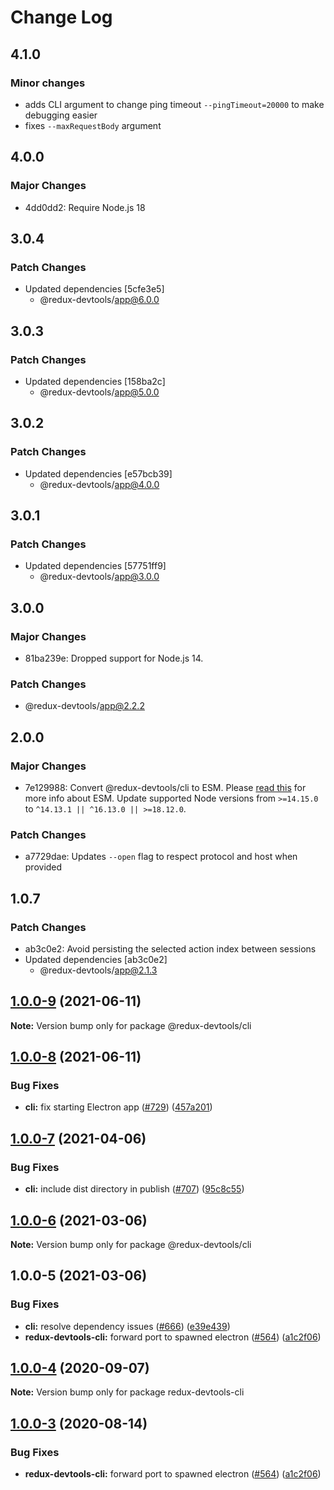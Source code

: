 # Change Log

## 4.1.0

### Minor changes

- adds CLI argument to change ping timeout `--pingTimeout=20000` to make debugging easier
- fixes `--maxRequestBody` argument

## 4.0.0

### Major Changes

- 4dd0dd2: Require Node.js 18

## 3.0.4

### Patch Changes

- Updated dependencies [5cfe3e5]
  - @redux-devtools/app@6.0.0

## 3.0.3

### Patch Changes

- Updated dependencies [158ba2c]
  - @redux-devtools/app@5.0.0

## 3.0.2

### Patch Changes

- Updated dependencies [e57bcb39]
  - @redux-devtools/app@4.0.0

## 3.0.1

### Patch Changes

- Updated dependencies [57751ff9]
  - @redux-devtools/app@3.0.0

## 3.0.0

### Major Changes

- 81ba239e: Dropped support for Node.js 14.

### Patch Changes

- @redux-devtools/app@2.2.2

## 2.0.0

### Major Changes

- 7e129988: Convert @redux-devtools/cli to ESM. Please [read this](https://gist.github.com/sindresorhus/a39789f98801d908bbc7ff3ecc99d99c) for more info about ESM.
  Update supported Node versions from `>=14.15.0` to `^14.13.1 || ^16.13.0 || >=18.12.0`.

### Patch Changes

- a7729dae: Updates `--open` flag to respect protocol and host when provided

## 1.0.7

### Patch Changes

- ab3c0e2: Avoid persisting the selected action index between sessions
- Updated dependencies [ab3c0e2]
  - @redux-devtools/app@2.1.3

## [1.0.0-9](https://github.com/reduxjs/redux-devtools/compare/@redux-devtools/cli@1.0.0-8...@redux-devtools/cli@1.0.0-9) (2021-06-11)

**Note:** Version bump only for package @redux-devtools/cli

## [1.0.0-8](https://github.com/reduxjs/redux-devtools/compare/@redux-devtools/cli@1.0.0-7...@redux-devtools/cli@1.0.0-8) (2021-06-11)

### Bug Fixes

- **cli:** fix starting Electron app ([#729](https://github.com/reduxjs/redux-devtools/issues/729)) ([457a201](https://github.com/reduxjs/redux-devtools/commit/457a201232d96a5c28dbaf3f8a42259a35b2b364))

## [1.0.0-7](https://github.com/reduxjs/redux-devtools/compare/@redux-devtools/cli@1.0.0-6...@redux-devtools/cli@1.0.0-7) (2021-04-06)

### Bug Fixes

- **cli:** include dist directory in publish ([#707](https://github.com/reduxjs/redux-devtools/issues/707)) ([95c8c55](https://github.com/reduxjs/redux-devtools/commit/95c8c5520d7ad4d087edcbda2ab500436feffc4a))

## [1.0.0-6](https://github.com/reduxjs/redux-devtools/compare/@redux-devtools/cli@1.0.0-5...@redux-devtools/cli@1.0.0-6) (2021-03-06)

**Note:** Version bump only for package @redux-devtools/cli

## 1.0.0-5 (2021-03-06)

### Bug Fixes

- **cli:** resolve dependency issues ([#666](https://github.com/reduxjs/redux-devtools/issues/666)) ([e39e439](https://github.com/reduxjs/redux-devtools/commit/e39e43968b445ecbdcdab515050c5338cadabbe6))
- **redux-devtools-cli:** forward port to spawned electron ([#564](https://github.com/reduxjs/redux-devtools/issues/564)) ([a1c2f06](https://github.com/reduxjs/redux-devtools/commit/a1c2f068b53ad205d448baa86003c3313f7ab2d1))

## [1.0.0-4](https://github.com/reduxjs/redux-devtools/compare/redux-devtools-cli@1.0.0-3...redux-devtools-cli@1.0.0-4) (2020-09-07)

**Note:** Version bump only for package redux-devtools-cli

## [1.0.0-3](https://github.com/reduxjs/redux-devtools/compare/redux-devtools-cli@1.0.0-2...redux-devtools-cli@1.0.0-3) (2020-08-14)

### Bug Fixes

- **redux-devtools-cli:** forward port to spawned electron ([#564](https://github.com/reduxjs/redux-devtools/issues/564)) ([a1c2f06](https://github.com/reduxjs/redux-devtools/commit/a1c2f068b53ad205d448baa86003c3313f7ab2d1))
